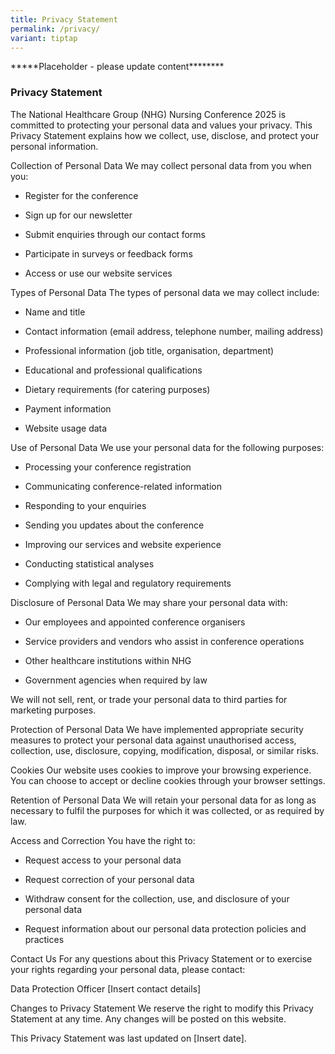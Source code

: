 ```yaml
---
title: Privacy Statement
permalink: /privacy/
variant: tiptap
---
```

<p>*****Placeholder - please update content********</p>
<h3>Privacy Statement</h3>
<p>The National Healthcare Group (NHG) Nursing Conference 2025 is committed
to protecting your personal data and values your privacy. This Privacy
Statement explains how we collect, use, disclose, and protect your personal
information.</p>
<p>Collection of Personal Data We may collect personal data from you when
you:</p>
<ul data-tight="true" class="tight">
<li>
<p>Register for the conference</p>
</li>
<li>
<p>Sign up for our newsletter</p>
</li>
<li>
<p>Submit enquiries through our contact forms</p>
</li>
<li>
<p>Participate in surveys or feedback forms</p>
</li>
<li>
<p>Access or use our website services</p>
</li>
</ul>
<p>Types of Personal Data The types of personal data we may collect include:</p>
<ul data-tight="true" class="tight">
<li>
<p>Name and title</p>
</li>
<li>
<p>Contact information (email address, telephone number, mailing address)</p>
</li>
<li>
<p>Professional information (job title, organisation, department)</p>
</li>
<li>
<p>Educational and professional qualifications</p>
</li>
<li>
<p>Dietary requirements (for catering purposes)</p>
</li>
<li>
<p>Payment information</p>
</li>
<li>
<p>Website usage data</p>
</li>
</ul>
<p>Use of Personal Data We use your personal data for the following purposes:</p>
<ul data-tight="true" class="tight">
<li>
<p>Processing your conference registration</p>
</li>
<li>
<p>Communicating conference-related information</p>
</li>
<li>
<p>Responding to your enquiries</p>
</li>
<li>
<p>Sending you updates about the conference</p>
</li>
<li>
<p>Improving our services and website experience</p>
</li>
<li>
<p>Conducting statistical analyses</p>
</li>
<li>
<p>Complying with legal and regulatory requirements</p>
</li>
</ul>
<p>Disclosure of Personal Data We may share your personal data with:</p>
<ul data-tight="true" class="tight">
<li>
<p>Our employees and appointed conference organisers</p>
</li>
<li>
<p>Service providers and vendors who assist in conference operations</p>
</li>
<li>
<p>Other healthcare institutions within NHG</p>
</li>
<li>
<p>Government agencies when required by law</p>
</li>
</ul>
<p>We will not sell, rent, or trade your personal data to third parties for
marketing purposes.</p>
<p>Protection of Personal Data We have implemented appropriate security measures
to protect your personal data against unauthorised access, collection,
use, disclosure, copying, modification, disposal, or similar risks.</p>
<p>Cookies Our website uses cookies to improve your browsing experience.
You can choose to accept or decline cookies through your browser settings.</p>
<p>Retention of Personal Data We will retain your personal data for as long
as necessary to fulfil the purposes for which it was collected, or as required
by law.</p>
<p>Access and Correction You have the right to:</p>
<ul data-tight="true" class="tight">
<li>
<p>Request access to your personal data</p>
</li>
<li>
<p>Request correction of your personal data</p>
</li>
<li>
<p>Withdraw consent for the collection, use, and disclosure of your personal
data</p>
</li>
<li>
<p>Request information about our personal data protection policies and practices</p>
</li>
</ul>
<p>Contact Us For any questions about this Privacy Statement or to exercise
your rights regarding your personal data, please contact:</p>
<p>Data Protection Officer [Insert contact details]</p>
<p>Changes to Privacy Statement We reserve the right to modify this Privacy
Statement at any time. Any changes will be posted on this website.</p>
<p>This Privacy Statement was last updated on [Insert date].</p>